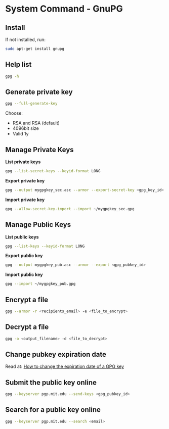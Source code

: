 # System Command - GnuPG

## Install
If not installed, run:
```bash
sudo apt-get install gnupg
```

## Help list
```bash
gpg -h
```

## Generate private key
```bash
gpg --full-generate-key
```
Choose: 
- RSA and RSA (default)
- 4096bit size
- Valid 1y

## Manage Private Keys

**List private keys**
```bash
gpg --list-secret-keys --keyid-format LONG
```

**Export private key**
```bash
gpg --output mygpgkey_sec.asc --armor --export-secret-key <gpg_key_id>
```

**Import private key**
```bash
gpg --allow-secret-key-import --import ~/mygpgkey_sec.gpg
```

## Manage Public Keys

**List public keys**
```bash
gpg --list-keys --keyid-format LONG
```

**Export public key**
```bash
gpg --output mygpgkey_pub.asc --armor --export <gpg_pubkey_id>
```

**Import public key**
```bash
gpg --import ~/mygpgkey_pub.gpg
```

## Encrypt a file
```bash
gpg --armor -r <recipients_email> -e <file_to_encrypt>
```

## Decrypt a file
```bash
gpg -o <output_filename> -d <file_to_decrypt>
```

## Change pubkey expiration date
Read at: [How to change the expiration date of a GPG key](https://www.g-loaded.eu/2010/11/01/change-expiration-date-gpg-key/)

## Submit the public key online
```bash
gpg --keyserver pgp.mit.edu --send-keys <gpg_pubkey_id>
```

## Search for a public key online
```bash
gpg --keyserver pgp.mit.edu --search <email>
```
